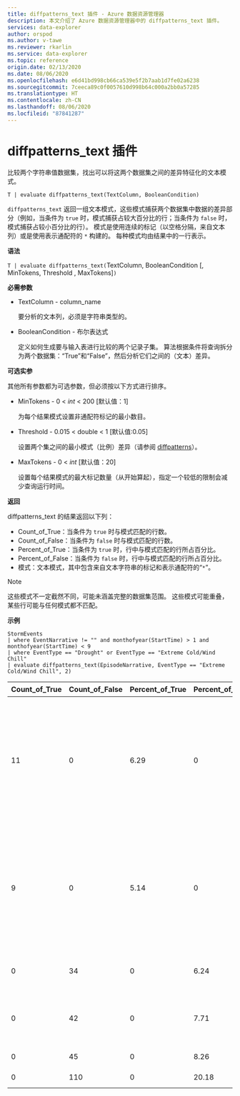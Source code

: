 ```yaml
---
title: diffpatterns_text 插件 - Azure 数据资源管理器
description: 本文介绍了 Azure 数据资源管理器中的 diffpatterns_text 插件。
services: data-explorer
author: orspod
ms.author: v-tawe
ms.reviewer: rkarlin
ms.service: data-explorer
ms.topic: reference
origin.date: 02/13/2020
ms.date: 08/06/2020
ms.openlocfilehash: e6d41bd998cb66ca539e5f2b7aab1d7fe02a6238
ms.sourcegitcommit: 7ceeca89c0f0057610d998b64c000a2bb0a57285
ms.translationtype: HT
ms.contentlocale: zh-CN
ms.lasthandoff: 08/06/2020
ms.locfileid: "87841287"
---
```

# <a name="diffpatterns_text-plugin"></a>diffpatterns_text 插件

比较两个字符串值数据集，找出可以将这两个数据集之间的差异特征化的文本模式。

```kusto
T | evaluate diffpatterns_text(TextColumn, BooleanCondition)
```

`diffpatterns_text` 返回一组文本模式，这些模式捕获两个数据集中数据的差异部分（例如，当条件为 `true` 时，模式捕获占较大百分比的行；当条件为 `false` 时，模式捕获占较小百分比的行）。 模式是使用连续的标记（以空格分隔，来自文本列）或是使用表示通配符的 `*` 构建的。 每种模式均由结果中的一行表示。

**语法**

`T | evaluate diffpatterns_text(`TextColumn, BooleanCondition [, MinTokens, Threshold , MaxTokens]`)` 

**必需参数**

* TextColumn - column_name

    要分析的文本列，必须是字符串类型的。
    
* BooleanCondition - 布尔表达式

    定义如何生成要与输入表进行比较的两个记录子集。 算法根据条件将查询拆分为两个数据集：“True”和“False”，然后分析它们之间的（文本）差异。 

**可选实参**

其他所有参数都为可选参数，但必须按以下方式进行排序。 

* MinTokens  - 0 < *int* < 200 [默认值：1]

    为每个结果模式设置非通配符标记的最小数目。

* Threshold - 0.015 < double < 1 [默认值:0.05]

    设置两个集之间的最小模式（比例）差异（请参阅 [diffpatterns](diffpatternsplugin.md)）。

* MaxTokens  - 0 < *int* [默认值：20]

    设置每个结果模式的最大标记数量（从开始算起），指定一个较低的限制会减少查询运行时间。

**返回**

diffpatterns_text 的结果返回以下列：

* Count_of_True：当条件为 `true` 时与模式匹配的行数。
* Count_of_False：当条件为 `false` 时与模式匹配的行数。
* Percent_of_True：当条件为 `true` 时，行中与模式匹配的行所占百分比。
* Percent_of_False：当条件为 `false` 时，行中与模式匹配的行所占百分比。
* 模式：文本模式，其中包含来自文本字符串的标记和表示通配符的“`*`”。 

> [!NOTE]
> 这些模式不一定截然不同，可能未涵盖完整的数据集范围。 这些模式可能重叠，某些行可能与任何模式都不匹配。

**示例**

<!-- csl: https://help.kusto.chinacloudapi.cn:443/Samples -->
```kusto
StormEvents     
| where EventNarrative != "" and monthofyear(StartTime) > 1 and monthofyear(StartTime) < 9
| where EventType == "Drought" or EventType == "Extreme Cold/Wind Chill"
| evaluate diffpatterns_text(EpisodeNarrative, EventType == "Extreme Cold/Wind Chill", 2)
```

|Count_of_True|Count_of_False|Percent_of_True|Percent_of_False|模式|
|---|---|---|---|---|
|11|0|6.29|0|Winds shifting northwest in * wake * a surface trough brought heavy lake effect snowfall downwind * Lake Superior from|
|9|0|5.14|0|Canadian high pressure settled * * region * produced the coldest temperatures since February * 2006. Durations * freezing temperatures|
|0|34|0|6.24|* * * * * * * * * * * * * * * * * * West Tennessee,|
|0|42|0|7.71|* * * * * * caused * * * * * * * * across western Colorado. *|
|0|45|0|8.26|* * below normal *|
|0|110|0|20.18|Below normal *|

